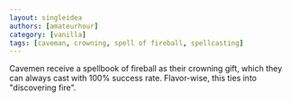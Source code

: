 ```yaml
---
layout: singleidea
authors: [amateurhour]
category: [vanilla]
tags: [caveman, crowning, spell of fireball, spellcasting]
---
```

Cavemen receive a spellbook of fireball as their crowning gift, which they can
always cast with 100% success rate. Flavor-wise, this ties into "discovering
fire".
